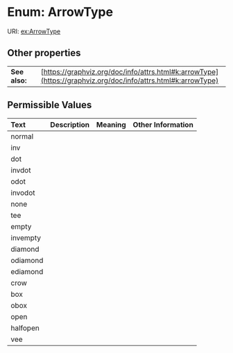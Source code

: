 
# Enum: ArrowType




URI: [ex:ArrowType](https://w3id.org/kgviz/ArrowType)


## Other properties

|  |  |  |
| --- | --- | --- |
| **See also:** | | [https://graphviz.org/doc/info/attrs.html#k:arrowType](https://graphviz.org/doc/info/attrs.html#k:arrowType) |

## Permissible Values

| Text | Description | Meaning | Other Information |
| :--- | :---: | :---: | ---: |
| normal |  |  |  |
| inv |  |  |  |
| dot |  |  |  |
| invdot |  |  |  |
| odot |  |  |  |
| invodot |  |  |  |
| none |  |  |  |
| tee |  |  |  |
| empty |  |  |  |
| invempty |  |  |  |
| diamond |  |  |  |
| odiamond |  |  |  |
| ediamond |  |  |  |
| crow |  |  |  |
| box |  |  |  |
| obox |  |  |  |
| open |  |  |  |
| halfopen |  |  |  |
| vee |  |  |  |

